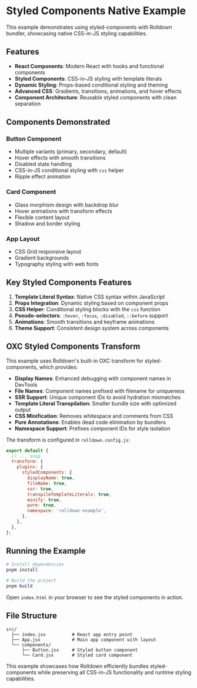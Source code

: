 # Styled Components Native Example

This example demonstrates using styled-components with Rolldown bundler, showcasing native CSS-in-JS styling capabilities.

## Features

- **React Components**: Modern React with hooks and functional components
- **Styled Components**: CSS-in-JS styling with template literals
- **Dynamic Styling**: Props-based conditional styling and theming
- **Advanced CSS**: Gradients, transitions, animations, and hover effects
- **Component Architecture**: Reusable styled components with clean separation

## Components Demonstrated

### Button Component

- Multiple variants (primary, secondary, default)
- Hover effects with smooth transitions
- Disabled state handling
- CSS-in-JS conditional styling with `css` helper
- Ripple effect animation

### Card Component

- Glass morphism design with backdrop blur
- Hover animations with transform effects
- Flexible content layout
- Shadow and border styling

### App Layout

- CSS Grid responsive layout
- Gradient backgrounds
- Typography styling with web fonts

## Key Styled Components Features

1. **Template Literal Syntax**: Native CSS syntax within JavaScript
2. **Props Integration**: Dynamic styling based on component props
3. **CSS Helper**: Conditional styling blocks with the `css` function
4. **Pseudo-selectors**: `:hover`, `:focus`, `:disabled`, `::before` support
5. **Animations**: Smooth transitions and keyframe animations
6. **Theme Support**: Consistent design system across components

## OXC Styled Components Transform

This example uses Rolldown's built-in OXC transform for styled-components, which provides:

- **Display Names**: Enhanced debugging with component names in DevTools
- **File Names**: Component names prefixed with filename for uniqueness
- **SSR Support**: Unique component IDs to avoid hydration mismatches
- **Template Literal Transpilation**: Smaller bundle size with optimized output
- **CSS Minification**: Removes whitespace and comments from CSS
- **Pure Annotations**: Enables dead code elimination by bundlers
- **Namespace Support**: Prefixes component IDs for style isolation

The transform is configured in `rolldown.config.js`:

```javascript
export default {
  // ... snip
  transform: {
    plugins: {
      styledComponents: {
        displayName: true,
        fileName: true,
        ssr: true,
        transpileTemplateLiterals: true,
        minify: true,
        pure: true,
        namespace: 'rolldown-example',
      },
    },
  },
};
```

## Running the Example

```bash
# Install dependencies
pnpm install

# Build the project
pnpm build
```

Open `index.html` in your browser to see the styled components in action.

## File Structure

```
src/
  ├── index.jsx          # React app entry point
  ├── App.jsx            # Main app component with layout
  └── components/
      ├── Button.jsx     # Styled button component
      └── Card.jsx       # Styled card component
```

This example showcases how Rolldown efficiently bundles styled-components while preserving all CSS-in-JS functionality and runtime styling capabilities.
